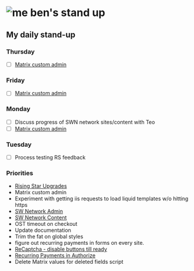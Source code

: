 # ![me](https://avatars2.githubusercontent.com/u/5232044?s=50&v=4) ben's stand up

## My daily stand-up

### Thursday

- [ ] [Matrix custom admin](https://app.clickup.com/t/tb66w7)

### Friday

- [ ] [Matrix custom admin](https://app.clickup.com/t/tb66w7)

### Monday

- [ ] Discuss progress of SWN network sites/content with Teo 
- [ ] [Matrix custom admin](https://app.clickup.com/t/tb66w7)

### Tuesday

- [ ] Process testing RS feedback

### Priorities 
    
- [Rising Star Upgrades](https://app.clickup.com/8537154/v/l/f/27554943?pr=12707202)
- Matrix custom admin
- Experiment with getting iis requests to load liquid templates w/o hitting https
- [SW Network Admin](https://app.clickup.com/8537154/v/l/li/54890360?pr=12760709)
- [SW Network Content](https://app.clickup.com/8537154/v/l/li/54892353?pr=12760709)
- OST timeout on checkout
- Update documentation
- Trim the fat on global styles
- figure out recurring payments in forms on every site.
- [ReCaptcha - disable buttons till ready](https://projects.madebyspeak.com/#/tasks/17598281)
- [Recurring Payments in Authorize](https://projects.madebyspeak.com/#/tasks/16411534)
- Delete Matrix values for deleted fields script
